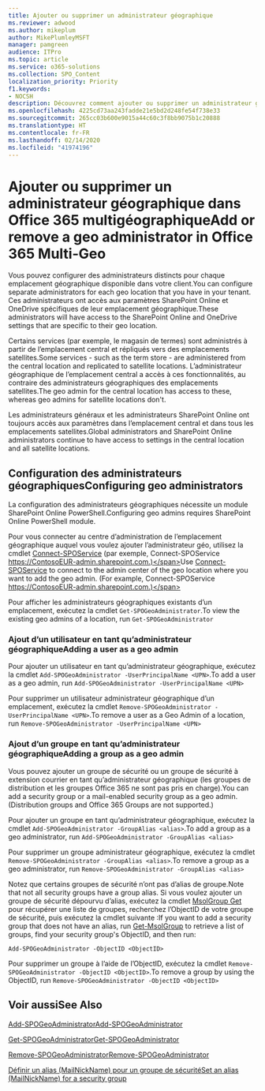 ```yaml
---
title: Ajouter ou supprimer un administrateur géographique
ms.reviewer: adwood
ms.author: mikeplum
author: MikePlumleyMSFT
manager: pamgreen
audience: ITPro
ms.topic: article
ms.service: o365-solutions
ms.collection: SPO_Content
localization_priority: Priority
f1.keywords:
- NOCSH
description: Découvrez comment ajouter ou supprimer un administrateur géographique dans Office 365 multigéographique.
ms.openlocfilehash: 4225cd73aa243fadde21e5bd2d248fe54f738e33
ms.sourcegitcommit: 265cc03b600e9015a44c60c3f8bb9075b1c20888
ms.translationtype: HT
ms.contentlocale: fr-FR
ms.lasthandoff: 02/14/2020
ms.locfileid: "41974196"
---
```

# <a name="add-or-remove-a-geo-administrator-in-office-365-multi-geo"></a><span data-ttu-id="3d389-103">Ajouter ou supprimer un administrateur géographique dans Office 365 multigéographique</span><span class="sxs-lookup"><span data-stu-id="3d389-103">Add or remove a geo administrator in Office 365 Multi-Geo</span></span>

<span data-ttu-id="3d389-104">Vous pouvez configurer des administrateurs distincts pour chaque emplacement géographique disponible dans votre client.</span><span class="sxs-lookup"><span data-stu-id="3d389-104">You can configure separate administrators for each geo location that you have in your tenant.</span></span> <span data-ttu-id="3d389-105">Ces administrateurs ont accès aux paramètres SharePoint Online et OneDrive spécifiques de leur emplacement géographique.</span><span class="sxs-lookup"><span data-stu-id="3d389-105">These administrators will have access to the SharePoint Online and OneDrive settings that are specific to their geo location.</span></span>

<span data-ttu-id="3d389-106">Certains services (par exemple, le magasin de termes) sont administrés à partir de l’emplacement central et répliqués vers des emplacements satellites.</span><span class="sxs-lookup"><span data-stu-id="3d389-106">Some services - such as the term store - are administered from the central location and replicated to satellite locations.</span></span> <span data-ttu-id="3d389-107">L’administrateur géographique de l’emplacement central a accès à ces fonctionnalités, au contraire des administrateurs géographiques des emplacements satellites.</span><span class="sxs-lookup"><span data-stu-id="3d389-107">The geo admin for the central location has access to these, whereas geo admins for satellite locations don't.</span></span>

<span data-ttu-id="3d389-108">Les administrateurs généraux et les administrateurs SharePoint Online ont toujours accès aux paramètres dans l’emplacement central et dans tous les emplacements satellites.</span><span class="sxs-lookup"><span data-stu-id="3d389-108">Global administrators and SharePoint Online administrators continue to have access to settings in the central location and all satellite locations.</span></span>

## <a name="configuring-geo-administrators"></a><span data-ttu-id="3d389-109">Configuration des administrateurs géographiques</span><span class="sxs-lookup"><span data-stu-id="3d389-109">Configuring geo administrators</span></span>

<span data-ttu-id="3d389-110">La configuration des administrateurs géographiques nécessite un module SharePoint Online PowerShell.</span><span class="sxs-lookup"><span data-stu-id="3d389-110">Configuring geo admins requires SharePoint Online PowerShell module.</span></span>

<span data-ttu-id="3d389-111">Pour vous connecter au centre d’administration de l’emplacement géographique auquel vous voulez ajouter l’administrateur géo, utilisez la cmdlet [Connect-SPOService](https://docs.microsoft.com/powershell/module/sharepoint-online/Connect-SPOService) (par exemple, Connect-SPOService https://ContosoEUR-admin.sharepoint.com.)</span><span class="sxs-lookup"><span data-stu-id="3d389-111">Use [Connect-SPOService](https://docs.microsoft.com/powershell/module/sharepoint-online/Connect-SPOService) to connect to the admin center of the geo location where you want to add the geo admin. (For example, Connect-SPOService  https://ContosoEUR-admin.sharepoint.com.)</span></span>

<span data-ttu-id="3d389-112">Pour afficher les administrateurs géographiques existants d’un emplacement, exécutez la cmdlet `Get-SPOGeoAdministrator`.</span><span class="sxs-lookup"><span data-stu-id="3d389-112">To view the existing geo admins of a location, run `Get-SPOGeoAdministrator`</span></span>

### <a name="adding-a-user-as-a-geo-admin"></a><span data-ttu-id="3d389-113">Ajout d’un utilisateur en tant qu’administrateur géographique</span><span class="sxs-lookup"><span data-stu-id="3d389-113">Adding a user as a geo admin</span></span>

<span data-ttu-id="3d389-114">Pour ajouter un utilisateur en tant qu’administrateur géographique, exécutez la cmdlet `Add-SPOGeoAdministrator -UserPrincipalName <UPN>`.</span><span class="sxs-lookup"><span data-stu-id="3d389-114">To add a user as a geo admin, run `Add-SPOGeoAdministrator -UserPrincipalName <UPN>`</span></span>

<span data-ttu-id="3d389-115">Pour supprimer un utilisateur administrateur géographique d’un emplacement, exécutez la cmdlet `Remove-SPOGeoAdministrator -UserPrincipalName <UPN>`.</span><span class="sxs-lookup"><span data-stu-id="3d389-115">To remove a user as a Geo Admin of a location, run  `Remove-SPOGeoAdministrator -UserPrincipalName <UPN>`</span></span>

### <a name="adding-a-group-as-a-geo-admin"></a><span data-ttu-id="3d389-116">Ajout d’un groupe en tant qu’administrateur géographique</span><span class="sxs-lookup"><span data-stu-id="3d389-116">Adding a group as a geo admin</span></span>

<span data-ttu-id="3d389-117">Vous pouvez ajouter un groupe de sécurité ou un groupe de sécurité à extension courrier en tant qu’administrateur géographique (les groupes de distribution et les groupes Office 365 ne sont pas pris en charge).</span><span class="sxs-lookup"><span data-stu-id="3d389-117">You can add a security group or a mail-enabled security group as a geo admin. (Distribution groups and Office 365 Groups are not supported.)</span></span>

<span data-ttu-id="3d389-118">Pour ajouter un groupe en tant qu’administrateur géographique, exécutez la cmdlet `Add-SPOGeoAdministrator -GroupAlias <alias>`.</span><span class="sxs-lookup"><span data-stu-id="3d389-118">To add a group as a geo administrator, run `Add-SPOGeoAdministrator -GroupAlias <alias>`</span></span>

<span data-ttu-id="3d389-119">Pour supprimer un groupe administrateur géographique, exécutez la cmdlet `Remove-SPOGeoAdministrator -GroupAlias <alias>`.</span><span class="sxs-lookup"><span data-stu-id="3d389-119">To remove a group as a geo administrator, run `Remove-SPOGeoAdministrator -GroupAlias <alias>`</span></span>

<span data-ttu-id="3d389-120">Notez que certains groupes de sécurité n’ont pas d’alias de groupe.</span><span class="sxs-lookup"><span data-stu-id="3d389-120">Note that not all security groups have a group alias.</span></span> <span data-ttu-id="3d389-121">Si vous voulez ajouter un groupe de sécurité dépourvu d’alias, exécutez la cmdlet [MsolGroup Get](https://docs.microsoft.com/powershell/module/msonline/get-msolgroup) pour récupérer une liste de groupes, recherchez l’ObjectID de votre groupe de sécurité, puis exécutez la cmdlet suivante :</span><span class="sxs-lookup"><span data-stu-id="3d389-121">If you want to add a security group that does not have an alias, run [Get-MsolGroup](https://docs.microsoft.com/powershell/module/msonline/get-msolgroup) to retrieve a list of groups, find your security group's ObjectID, and then run:</span></span>

`Add-SPOGeoAdministrator -ObjectID <ObjectID>`

<span data-ttu-id="3d389-122">Pour supprimer un groupe à l’aide de l’ObjectID, exécutez la cmdlet `Remove-SPOGeoAdministrator -ObjectID <ObjectID>`.</span><span class="sxs-lookup"><span data-stu-id="3d389-122">To remove a group by using the ObjectID, run `Remove-SPOGeoAdministrator -ObjectID <ObjectID>`</span></span>

## <a name="see-also"></a><span data-ttu-id="3d389-123">Voir aussi</span><span class="sxs-lookup"><span data-stu-id="3d389-123">See Also</span></span>

[<span data-ttu-id="3d389-124">Add-SPOGeoAdministrator</span><span class="sxs-lookup"><span data-stu-id="3d389-124">Add-SPOGeoAdministrator</span></span>](https://docs.microsoft.com/powershell/module/sharepoint-online/add-spogeoadministrator)

[<span data-ttu-id="3d389-125">Get-SPOGeoAdministrator</span><span class="sxs-lookup"><span data-stu-id="3d389-125">Get-SPOGeoAdministrator</span></span>](https://docs.microsoft.com/powershell/module/sharepoint-online/get-spogeoadministrator)

[<span data-ttu-id="3d389-126">Remove-SPOGeoAdministrator</span><span class="sxs-lookup"><span data-stu-id="3d389-126">Remove-SPOGeoAdministrator</span></span>](https://docs.microsoft.com/powershell/module/sharepoint-online/remove-spogeoadministrator)

[<span data-ttu-id="3d389-127">Définir un alias (MailNickName) pour un groupe de sécurité</span><span class="sxs-lookup"><span data-stu-id="3d389-127">Set an alias (MailNickName) for a security group</span></span>](https://docs.microsoft.com/powershell/module/azuread/set-azureadgroup)